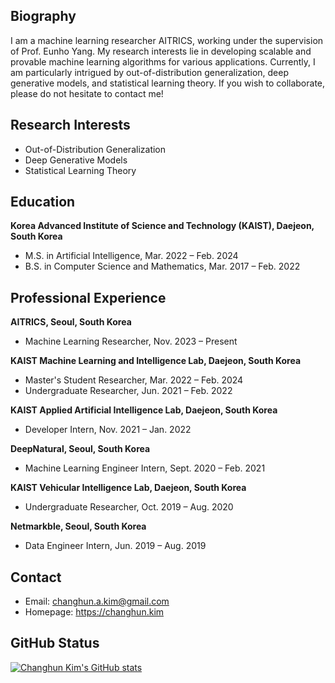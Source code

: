 ## Biography
I am a machine learning researcher AITRICS, working under the supervision of Prof. Eunho Yang. My research interests lie in developing scalable and provable machine learning algorithms for various applications. Currently, I am particularly intrigued by out-of-distribution generalization, deep generative models, and statistical learning theory. If you wish to collaborate, please do not hesitate to contact me!



## Research Interests
- Out-of-Distribution Generalization
- Deep Generative Models
- Statistical Learning Theory



## Education
**Korea Advanced Institute of Science and Technology (KAIST), Daejeon, South Korea**
- M.S. in Artificial Intelligence, Mar. 2022 – Feb. 2024
- B.S. in Computer Science and Mathematics, Mar. 2017 – Feb. 2022



## Professional Experience
**AITRICS, Seoul, South Korea**
- Machine Learning Researcher, Nov. 2023 – Present

**KAIST Machine Learning and Intelligence Lab, Daejeon, South Korea**
- Master's Student Researcher, Mar. 2022 – Feb. 2024
- Undergraduate Researcher, Jun. 2021 – Feb. 2022

**KAIST Applied Artificial Intelligence Lab, Daejeon, South Korea**
- Developer Intern, Nov. 2021 – Jan. 2022

**DeepNatural, Seoul, South Korea**
- Machine Learning Engineer Intern, Sept. 2020 – Feb. 2021

**KAIST Vehicular Intelligence Lab, Daejeon, South Korea**
- Undergraduate Researcher, Oct. 2019 – Aug. 2020

**Netmarkble, Seoul, South Korea**
- Data Engineer Intern, Jun. 2019 – Aug. 2019



## Contact
- Email: [changhun.a.kim@gmail.com](mailto:changhun.a.kim@gmail.com)
- Homepage: <a href="https://changhun.kim" target="_blank">https://changhun.kim</a>



## GitHub Status
[![Changhun Kim's GitHub stats](https://github-readme-stats.vercel.app/api?username=drumpt)](https://github.com/anuraghazra/github-readme-stats)
